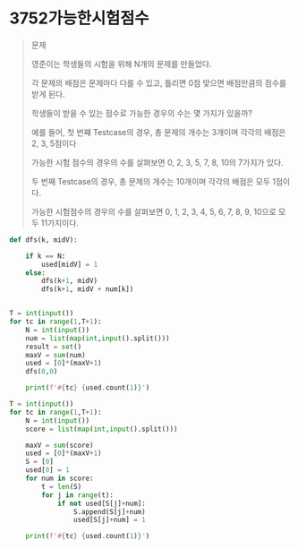 # 3752가능한시험점수

> 문제
>
> 영준이는 학생들의 시험을 위해 N개의 문제를 만들었다.
>
> 각 문제의 배점은 문제마다 다를 수 있고, 틀리면 0점 맞으면 배점만큼의 점수를 받게 된다.
>
> 학생들이 받을 수 있는 점수로 가능한 경우의 수는 몇 가지가 있을까?
>
> 예를 들어, 첫 번쨰 Testcase의 경우, 총 문제의 개수는 3개이며 각각의 배점은 2, 3, 5점이다
>
> 가능한 시험 점수의 경우의 수를 살펴보면 0, 2, 3, 5, 7, 8, 10의 7가지가 있다.
>
> 두 번째 Testcase의 경우, 총 문제의 개수는 10개이며 각각의 배점은 모두 1점이다.
>
> 가능한 시험점수의 경우의 수를 살펴보면 0, 1, 2, 3, 4, 5, 6, 7, 8, 9, 10으로 모두 11가지이다.

```python
def dfs(k, midV):

    if k == N:
        used[midV] = 1
    else:
        dfs(k+1, midV)
        dfs(k+1, midV + num[k])


T = int(input())
for tc in range(1,T+1):
    N = int(input())
    num = list(map(int,input().split()))
    result = set()
    maxV = sum(num)
    used = [0]*(maxV+1)
    dfs(0,0)

    print(f'#{tc} {used.count(1)}')
```

```python
T = int(input())
for tc in range(1,T+1):
    N = int(input())
    score = list(map(int,input().split()))

    maxV = sum(score)
    used = [0]*(maxV+1)
    S = [0]
    used[0] = 1
    for num in score:
        t = len(S)
        for j in range(t):
            if not used[S[j]+num]:
                S.append(S[j]+num)
                used[S[j]+num] = 1

    print(f'#{tc} {used.count(1)}')
```

